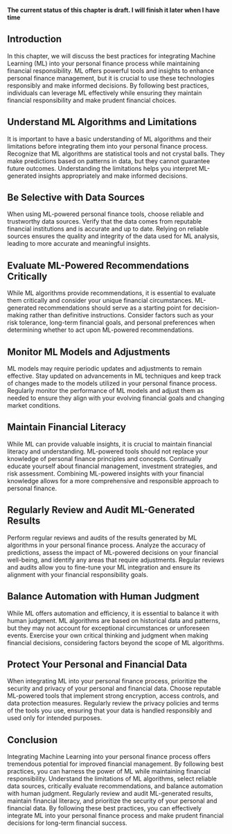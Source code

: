 **The current status of this chapter is draft. I will finish it later when I have time**

Introduction
------------

In this chapter, we will discuss the best practices for integrating Machine Learning (ML) into your personal finance process while maintaining financial responsibility. ML offers powerful tools and insights to enhance personal finance management, but it is crucial to use these technologies responsibly and make informed decisions. By following best practices, individuals can leverage ML effectively while ensuring they maintain financial responsibility and make prudent financial choices.

Understand ML Algorithms and Limitations
----------------------------------------

It is important to have a basic understanding of ML algorithms and their limitations before integrating them into your personal finance process. Recognize that ML algorithms are statistical tools and not crystal balls. They make predictions based on patterns in data, but they cannot guarantee future outcomes. Understanding the limitations helps you interpret ML-generated insights appropriately and make informed decisions.

Be Selective with Data Sources
------------------------------

When using ML-powered personal finance tools, choose reliable and trustworthy data sources. Verify that the data comes from reputable financial institutions and is accurate and up to date. Relying on reliable sources ensures the quality and integrity of the data used for ML analysis, leading to more accurate and meaningful insights.

Evaluate ML-Powered Recommendations Critically
----------------------------------------------

While ML algorithms provide recommendations, it is essential to evaluate them critically and consider your unique financial circumstances. ML-generated recommendations should serve as a starting point for decision-making rather than definitive instructions. Consider factors such as your risk tolerance, long-term financial goals, and personal preferences when determining whether to act upon ML-powered recommendations.

Monitor ML Models and Adjustments
---------------------------------

ML models may require periodic updates and adjustments to remain effective. Stay updated on advancements in ML techniques and keep track of changes made to the models utilized in your personal finance process. Regularly monitor the performance of ML models and adjust them as needed to ensure they align with your evolving financial goals and changing market conditions.

Maintain Financial Literacy
---------------------------

While ML can provide valuable insights, it is crucial to maintain financial literacy and understanding. ML-powered tools should not replace your knowledge of personal finance principles and concepts. Continually educate yourself about financial management, investment strategies, and risk assessment. Combining ML-powered insights with your financial knowledge allows for a more comprehensive and responsible approach to personal finance.

Regularly Review and Audit ML-Generated Results
-----------------------------------------------

Perform regular reviews and audits of the results generated by ML algorithms in your personal finance process. Analyze the accuracy of predictions, assess the impact of ML-powered decisions on your financial well-being, and identify any areas that require adjustments. Regular reviews and audits allow you to fine-tune your ML integration and ensure its alignment with your financial responsibility goals.

Balance Automation with Human Judgment
--------------------------------------

While ML offers automation and efficiency, it is essential to balance it with human judgment. ML algorithms are based on historical data and patterns, but they may not account for exceptional circumstances or unforeseen events. Exercise your own critical thinking and judgment when making financial decisions, considering factors beyond the scope of ML algorithms.

Protect Your Personal and Financial Data
----------------------------------------

When integrating ML into your personal finance process, prioritize the security and privacy of your personal and financial data. Choose reputable ML-powered tools that implement strong encryption, access controls, and data protection measures. Regularly review the privacy policies and terms of the tools you use, ensuring that your data is handled responsibly and used only for intended purposes.

Conclusion
----------

Integrating Machine Learning into your personal finance process offers tremendous potential for improved financial management. By following best practices, you can harness the power of ML while maintaining financial responsibility. Understand the limitations of ML algorithms, select reliable data sources, critically evaluate recommendations, and balance automation with human judgment. Regularly review and audit ML-generated results, maintain financial literacy, and prioritize the security of your personal and financial data. By following these best practices, you can effectively integrate ML into your personal finance process and make prudent financial decisions for long-term financial success.

